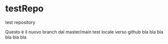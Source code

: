 # testRepo
test repository

Questo è il nuovo branch dal master/main 
test locale verso github
bla bla bla
bla bla bla
